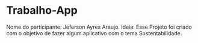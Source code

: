 # Trabalho-App

Nome do participante: Jeferson Ayres Araujo.
Ideia: Esse Projeto foi criado com o objetivo de fazer algum aplicativo com o tema Sustentabilidade.
